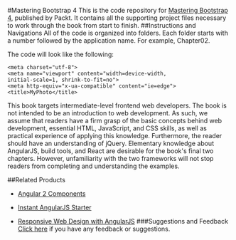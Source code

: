 #Mastering Bootstrap 4
This is the code repository for [Mastering Bootstrap 4](https://www.packtpub.com/web-development/mastering-bootstrap-4?utm_source=github&utm_medium=repository&utm_campaign=9781783981120), published by Packt. It contains all the supporting project files necessary to work through the book from start to finish.
##Instructions and Navigations
All of the code is organized into folders. Each folder starts with a number followed by the application name. For example, Chapter02.



The code will look like the following:
```
<meta charset="utf-8">
<meta name="viewport" content="width=device-width,
initial-scale=1, shrink-to-fit=no">
<meta http-equiv="x-ua-compatible" content="ie=edge">
<title>MyPhoto</title>
```

This book targets intermediate-level frontend web developers. The book is not intended to
be an introduction to web development. As such, we assume that readers have a firm grasp
of the basic concepts behind web development, essential HTML, JavaScript, and CSS skills,
as well as practical experience of applying this knowledge. Furthermore, the reader should
have an understanding of jQuery. Elementary knowledge about AngularJS, build tools, and
React are desirable for the book's final two chapters. However, unfamiliarity with the two
frameworks will not stop readers from completing and understanding the examples.

##Related Products
* [Angular 2 Components](https://www.packtpub.com/web-development/angular-2-components?utm_source=github&utm_medium=repository&utm_campaign=9781785882340)

* [Instant AngularJS Starter](https://www.packtpub.com/web-development/instant-angularjs-starter-instant?utm_source=github&utm_medium=repository&utm_campaign=9781782166764)

* [Responsive Web Design with AngularJS](https://www.packtpub.com/web-development/responsive-web-design-angularjs?utm_source=github&utm_medium=repository&utm_campaign=9781784398422)
###Suggestions and Feedback
[Click here](https://docs.google.com/forms/d/e/1FAIpQLSe5qwunkGf6PUvzPirPDtuy1Du5Rlzew23UBp2S-P3wB-GcwQ/viewform) if you have any feedback or suggestions.
